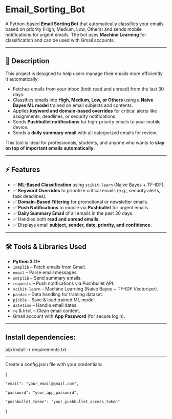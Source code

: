 # Email_Sorting_Bot

A Python-based **Email Sorting Bot** that automatically classifies your emails based on priority (High, Medium, Low, Others) and sends mobile notifications for urgent emails. The bot uses **Machine Learning** for classification and can be used with Gmail accounts.  

---

## 📖 Description

This project is designed to help users manage their emails more efficiently. It automatically:

- Fetches emails from your inbox (both read and unread) from the last 30 days.
- Classifies emails into **High, Medium, Low, or Others** using a **Naive Bayes ML model** trained on email subjects and contents.
- Applies **keyword and domain-based overrides** for critical alerts like assignments, deadlines, or security notifications.
- Sends **Pushbullet notifications** for high-priority emails to your mobile device.
- Sends a **daily summary email** with all categorized emails for review.

This tool is ideal for professionals, students, and anyone who wants to **stay on top of important emails automatically**.

---

## ⚡ Features

- ✅ **ML-Based Classification** using `scikit-learn` (Naive Bayes + TF-IDF).
- ✅ **Keyword Overrides** to prioritize critical emails (e.g., security alerts, task deadlines).
- ✅ **Domain-Based Filtering** for promotional or newsletter emails.
- ✅ **Push Notifications** to mobile via **Pushbullet** for urgent emails.
- ✅ **Daily Summary Email** of all emails in the past 30 days.
- ✅ Handles both **read and unread emails**.
- ✅ Displays email **subject, sender, date, priority, and confidence**.

---

## 🛠️ Tools & Libraries Used

- **Python 3.11+**
- `imaplib` – Fetch emails from Gmail.
- `email` – Parse email messages.
- `smtplib` – Send summary emails.
- `requests` – Push notifications via Pushbullet API.
- `scikit-learn` – Machine Learning (Naive Bayes + TF-IDF Vectorizer).
- `pandas` – Data handling for training dataset.
- `pickle` – Save & load trained ML model.
- `datetime` – Handle email dates.
- `re` & `html` – Clean email content.
- Gmail account with **App Password** (for secure login).

---

## Install dependencies:

pip install -r requirements.txt

---

Create a config.json file with your credentials:

{

    "email": "your_email@gmail.com",

    "password": "your_app_password",

    "pushbullet_token": "your_pushbullet_access_token"

}

